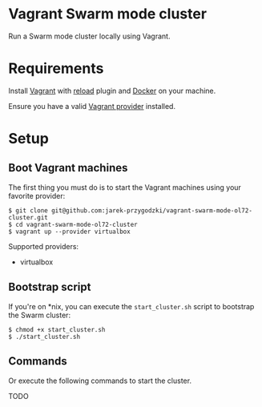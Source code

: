 # Vagrant Swarm mode cluster

Run a Swarm  mode cluster locally using Vagrant.

# Requirements 

Install [Vagrant][vagranthome] with [reload][vagrant-reload] plugin and [Docker][dockerhome] on your machine.

Ensure you have a valid [Vagrant provider][vagrantprovider] installed.

# Setup

## Boot Vagrant machines

The first thing you must do is to start the Vagrant machines using your favorite provider:

```
$ git clone git@github.com:jarek-przygodzki/vagrant-swarm-mode-ol72-cluster.git
$ cd vagrant-swarm-mode-ol72-cluster
$ vagrant up --provider virtualbox
```

Supported providers:

* virtualbox

## Bootstrap script

If you're on *nix, you can execute the `start_cluster.sh` script to bootstrap the Swarm cluster:

```shell
$ chmod +x start_cluster.sh
$ ./start_cluster.sh
```

## Commands

Or execute the following commands to start the cluster.

TODO

[vagranthome]: https://www.vagrantup.com/docs/installation/  "Vagrant installation"
[vagrantprovider]: https://www.vagrantup.com/docs/providers/ "Vagrant providers"
[dockerhome]: https://docs.docker.com/engine/installation/  "Docker installation"
[vagrant-reload]: https://github.com/aidanns/vagrant-reload "Vagrant Reload Provisioner"

